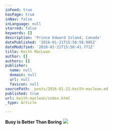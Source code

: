 ```yaml
---
inFeed: true
hasPage: true
inNav: false
inLanguage: null
starred: false
keywords: []
description: 'Prince Edward Island, Canada'
datePublished: '2016-01-21T15:56:58.985Z'
dateModified: '2016-01-21T15:56:41.771Z'
title: Keith MacLean
author: []
authors: []
publisher:
  name: null
  domain: null
  url: null
  favicon: null
sourcePath: _posts/2016-01-21-keith-maclean.md
published: true
url: keith-maclean/index.html
_type: Article

---
```

**Busy is Better Than Boring**
![](https://the-grid-user-content.s3-us-west-2.amazonaws.com/2e52995c-fbe6-4ef4-86fe-1dd3f233bb31.jpg)